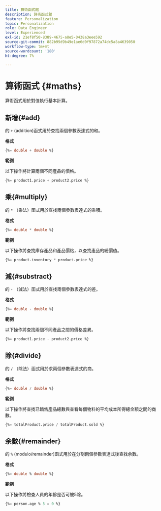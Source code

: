 ```yaml
---
title: 算術函式館
description: 算術函式館
feature: Personalization
topic: Personalization
role: Data Engineer
level: Experienced
exl-id: 21ef8f50-8389-4675-a8e5-0438a3eee592
source-git-commit: 882b99d9b49e1ae6d0f97872a74dc5a8a4639050
workflow-type: tm+mt
source-wordcount: '180'
ht-degree: 7%

---
```


# 算術函式 {#maths}

算術函式用於對值執行基本計算。

## 新增{#add}

的 `+` (addition)函式用於查找兩個參數表達式的和。

**格式**

```sql
{%= double + double %}
```

**範例**

以下操作將計算兩個不同產品的價格。

```sql
{%= product1.price + product2.price %}
```

## 乘{#multiply}

的 `*` （乘法）函式用於查找兩個參數表達式的乘積。

**格式**

```sql
{%= double * double %}
```

**範例**

以下操作將查找庫存產品和產品價格，以查找產品的總價值。

```sql
{%= product.inventory * product.price %}
```

## 減{#substract}

的 `-` （減法）函式用於查找兩個參數表達式的差。

**格式**

```sql
{%= double - double %}
```

**範例**

以下操作將查找兩個不同產品之間的價格差異。

```sql
{%= product1.price - product2.price %}
```

## 除{#divide}

的 `/` （除法）函式用於求兩個參數表達式的商。

**格式**

```sql
{%= double / double %}
```

**範例**

以下操作將查找已銷售產品總數與查看每個物料的平均成本所得總金額之間的商數。

```sql
{%= totalProduct.price / totalProduct.sold %}
```

## 余數{#remainder}

的 `%` (modulo/remainder)函式用於在分割兩個參數表達式後查找余數。

**格式**

```sql
{%= double % double %}
```

**範例**

以下操作將檢查人員的年齡是否可被5除。

```sql
{%= person.age % 5 = 0 %}
```

